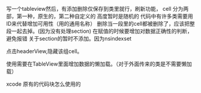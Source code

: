 写一个tableview然后，有添加删除仅保存到类里就行，刷新功能，
cell 分为两部，第一种，原生的，第二种自定义的
高度暂时是随机的
代码中有许多类需要用ID来代替增加可用性（用的通用名称）
删除当一段里的cell都被删除了，应该把整段一起去掉。(因为没有处理section)
在赋值的时候要增加对数据正确性的判断，避免报错
关于section的暂时不添加。因为nsindexset

点击headerView,隐藏该组cell。





使用需要在TableView里面增加数据的懒加载。（对于外面传来的类是不需要懒加载）


xcode 原有的代码块怎么使用的


